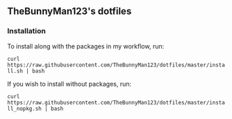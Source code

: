 ## TheBunnyMan123's dotfiles
### Installation
To install along with the packages in my workflow, run:

`curl https://raw.githubusercontent.com/TheBunnyMan123/dotfiles/master/install.sh | bash`

If you wish to install without packages, run:

`curl https://raw.githubusercontent.com/TheBunnyMan123/dotfiles/master/install_nopkg.sh | bash`
